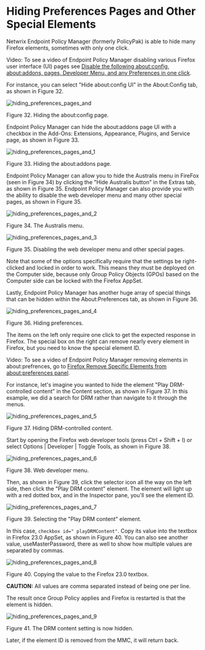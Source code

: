 # Hiding Preferences Pages and Other Special Elements

Netwrix Endpoint Policy Manager (formerly PolicyPak) is able to hide many Firefox elements,
sometimes with only one click.

Video: To see a video of Endpoint Policy Manager disabling various Firefox user interface (UI) pages
see
[Disable the following about:config, about:addons, pages, Developer Menu, and any Preferences in one click](../../../video/applicationsettings/firefox/disable.md).

For instance, you can select "Hide about:config UI" in the About:Config tab, as shown in Figure 32.

![hiding_preferences_pages_and](../../../../../../static/img/product_docs/policypak/policypak/applicationsettings/preconfigured/firefox/hiding_preferences_pages_and.webp)

Figure 32. Hiding the about:config page.

Endpoint Policy Manager can hide the about:addons page UI with a checkbox in the Add-Ons:
Extensions, Appearance, Plugins, and Service page, as shown in Figure 33.

![hiding_preferences_pages_and_1](../../../../../../static/img/product_docs/policypak/policypak/applicationsettings/preconfigured/firefox/hiding_preferences_pages_and_1.webp)

Figure 33. Hiding the about:addons page.

Endpoint Policy Manager can allow you to hide the Australis menu in FireFox (seen in Figure 34) by
clicking the "Hide Australis button" in the Extras tab, as shown in Figure 35. Endpoint Policy
Manager can also provide you with the ability to disable the web developer menu and many other
special pages, as shown in Figure 35.

![hiding_preferences_pages_and_2](../../../../../../static/img/product_docs/policypak/policypak/applicationsettings/preconfigured/firefox/hiding_preferences_pages_and_2.webp)

Figure 34. The Australis menu.

![hiding_preferences_pages_and_3](../../../../../../static/img/product_docs/policypak/policypak/applicationsettings/preconfigured/firefox/hiding_preferences_pages_and_3.webp)

Figure 35. Disabling the web developer menu and other special pages.

Note that some of the options specifically require that the settings be right-clicked and locked in
order to work. This means they must be deployed on the Computer side, because only Group Policy
Objects (GPOs) based on the Computer side can be locked with the Firefox AppSet.

Lastly, Endpoint Policy Manager has another huge array of special things that can be hidden within
the About:Preferences tab, as shown in Figure 36.

![hiding_preferences_pages_and_4](../../../../../../static/img/product_docs/policypak/policypak/applicationsettings/preconfigured/firefox/hiding_preferences_pages_and_4.webp)

Figure 36. Hiding preferences.

The items on the left only require one click to get the expected response in Firefox. The special
box on the right can remove nearly every element in Firefox, but you need to know the special
element ID.

Video: To see a video of Endpoint Policy Manager removing elements in about:prefrences, go to
[Firefox Remove Specific Elements from about:preferences panel](../../../video/applicationsettings/firefox/removeelements.md).

For instance, let's imagine you wanted to hide the element "Play DRM-controlled content" in the
Content section, as shown in Figure 37. In this example, we did a search for DRM rather than
navigate to it through the menus.

![hiding_preferences_pages_and_5](../../../../../../static/img/product_docs/policypak/policypak/applicationsettings/preconfigured/firefox/hiding_preferences_pages_and_5.webp)

Figure 37. Hiding DRM-controlled content.

Start by opening the Firefox web developer tools (press Ctrl + Shift + I) or select Options |
Developer | Toggle Tools, as shown in Figure 38.

![hiding_preferences_pages_and_6](../../../../../../static/img/product_docs/policypak/policypak/applicationsettings/preconfigured/firefox/hiding_preferences_pages_and_6.webp)

Figure 38. Web developer menu.

Then, as shown in Figure 39, click the selector icon all the way on the left side, then click the
"Play DRM content" element. The element will light up with a red dotted box, and in the Inspector
pane, you'll see the element ID.

![hiding_preferences_pages_and_7](../../../../../../static/img/product_docs/policypak/policypak/applicationsettings/preconfigured/firefox/hiding_preferences_pages_and_7.webp)

Figure 39. Selecting the "Play DRM content" element.

In this case, `checkbox id=" playDRMContent"`. Copy its value into the textbox in Firefox 23.0
AppSet, as shown in Figure 40. You can also see another value, useMasterPassword, there as well to
show how multiple values are separated by commas.

![hiding_preferences_pages_and_8](../../../../../../static/img/product_docs/policypak/policypak/applicationsettings/preconfigured/firefox/hiding_preferences_pages_and_8.webp)

Figure 40. Copying the value to the Firefox 23.0 textbox.

**CAUTION:** All values are comma separated instead of being one per line.

The result once Group Policy applies and Firefox is restarted is that the element is hidden.

![hiding_preferences_pages_and_9](../../../../../../static/img/product_docs/policypak/policypak/applicationsettings/preconfigured/firefox/hiding_preferences_pages_and_9.webp)

Figure 41. The DRM content setting is now hidden.

Later, if the element ID is removed from the MMC, it will return back.
